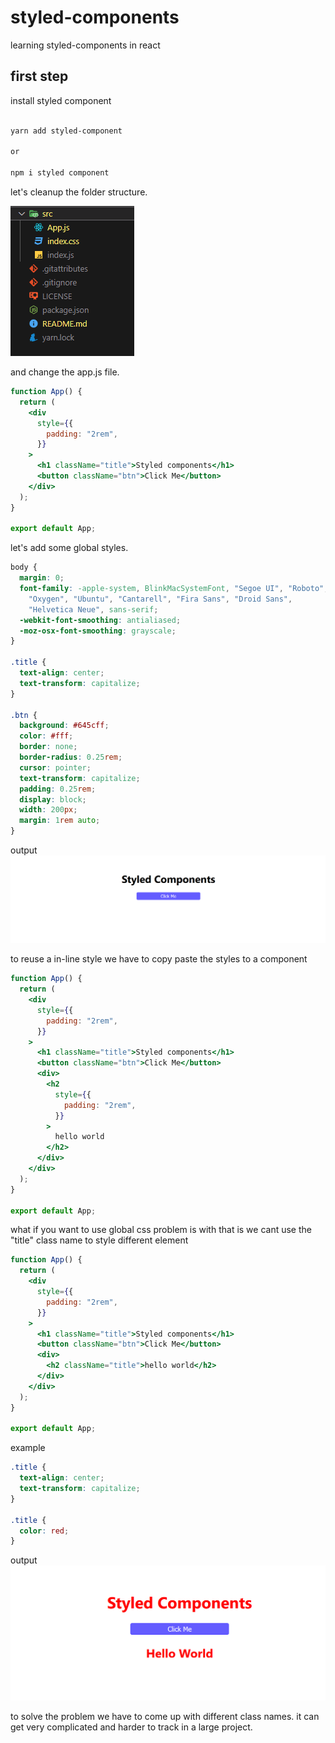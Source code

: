 # styled-components

learning styled-components in react

## first step

install styled component

```bash

yarn add styled-component

or

npm i styled component

```

let's cleanup the folder structure.

![image](./documentation/images/file-structure.png)

and change the app.js file.

```jsx
function App() {
  return (
    <div
      style={{
        padding: "2rem",
      }}
    >
      <h1 className="title">Styled components</h1>
      <button className="btn">Click Me</button>
    </div>
  );
}

export default App;
```

let's add some global styles.

```css
body {
  margin: 0;
  font-family: -apple-system, BlinkMacSystemFont, "Segoe UI", "Roboto",
    "Oxygen", "Ubuntu", "Cantarell", "Fira Sans", "Droid Sans",
    "Helvetica Neue", sans-serif;
  -webkit-font-smoothing: antialiased;
  -moz-osx-font-smoothing: grayscale;
}

.title {
  text-align: center;
  text-transform: capitalize;
}

.btn {
  background: #645cff;
  color: #fff;
  border: none;
  border-radius: 0.25rem;
  cursor: pointer;
  text-transform: capitalize;
  padding: 0.25rem;
  display: block;
  width: 200px;
  margin: 1rem auto;
}
```

output
![home-page-1.png](./documentation/images/home-page-1.png)

to reuse a in-line style
we have to copy paste the styles to a component

```jsx
function App() {
  return (
    <div
      style={{
        padding: "2rem",
      }}
    >
      <h1 className="title">Styled components</h1>
      <button className="btn">Click Me</button>
      <div>
        <h2
          style={{
            padding: "2rem",
          }}
        >
          hello world
        </h2>
      </div>
    </div>
  );
}

export default App;
```

what if you want to use global css
problem is with that is we cant use the "title" class name to style different element

```jsx
function App() {
  return (
    <div
      style={{
        padding: "2rem",
      }}
    >
      <h1 className="title">Styled components</h1>
      <button className="btn">Click Me</button>
      <div>
        <h2 className="title">hello world</h2>
      </div>
    </div>
  );
}

export default App;
```

example

```css
.title {
  text-align: center;
  text-transform: capitalize;
}

.title {
  color: red;
}
```

output
![home-page-1.png](./documentation/images/class.png)

to solve the problem we have to come up with different class names.
it can get very complicated and harder to track in a large project.

